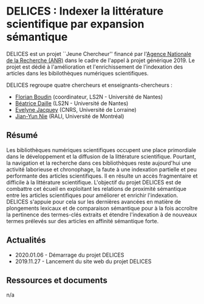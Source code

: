 # DELICES : Indexer la littérature scientifique par expansion sémantique

DELICES est un projet ``Jeune Chercheur'' financé par l'[Agence Nationale de la Recherche (ANR)](https://anr.fr/)
dans le cadre de l'appel à projet générique 2019. Le projet est dédié à l'amélioration et l'enrichissement de l'indexation des articles dans les bibilothèques numériques scientifiques.

DELICES regroupe quatre chercheurs et enseignants-chercheurs : 
* [Florian Boudin](http://florianboudin.org/) (coordinateur, LS2N - Université de Nantes)
* [Béatrice Daille](http://bdaille.com/) (LS2N - Université de Nantes)
* [Evelyne Jacquey](https://perso.atilf.fr/ejacquey/) (CNRS, Université de Lorraine)
* [Jian-Yun Nie](http://rali.iro.umontreal.ca/nie/jian-yun-nie/) (RALI, Université de Montréal)

## Résumé

Les bibliothèques numériques scientifiques occupent une place primordiale dans
le développement et la diffusion de la littérature scientifique. Pourtant, la
navigation et la recherche dans ces bibliothèques reste aujourd'hui une activité
laborieuse et chronophage, la faute à une indexation partielle et peu
performante des articles scientifiques. Il en résulte un accès fragmentaire et
difficile à la littérature scientifique. L'objectif du projet DELICES est de
combattre cet écueil en exploitant les relations de proximité sémantique entre
les articles scientifiques pour améliorer et enrichir l'indexation. DELICES
s'appuie pour cela sur les dernières avancées en matière de plongements lexicaux
et de comparaison sémantique pour à la fois accroître la pertinence des
termes-clés extraits et étendre l'indexation à de nouveaux termes prélevés sur
des articles en affinité sémantique forte.

## Actualités

* 2020.01.06 - Démarrage du projet DELICES
* 2019.11.27 - Lancement du site web du projet DELICES

## Ressources et documents

n/a